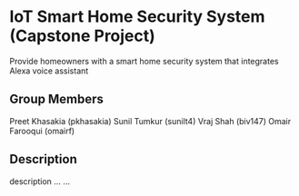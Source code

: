 # IoT Smart Home Security System (Capstone Project)

Provide homeowners with a smart home security system that integrates Alexa voice assistant

## Group Members

Preet Khasakia (pkhasakia)
Sunil Tumkur (sunilt4)
Vraj Shah (biv147)
Omair Farooqui (omairf)

## Description

description
...
...
